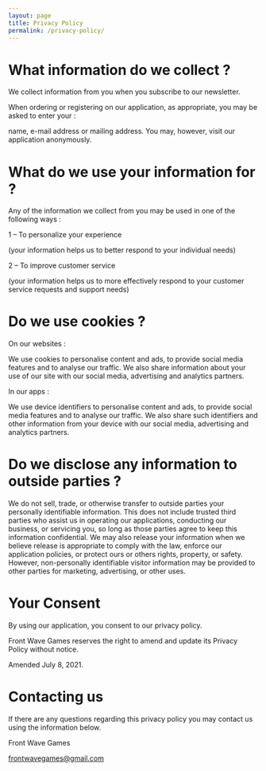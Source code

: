 ```yaml
---
layout: page
title: Privacy Policy
permalink: /privacy-policy/
---
```


# What information do we collect ?

We collect information from you when you subscribe to our newsletter.

When ordering or registering on our application, as appropriate, you may be asked to enter your :

name, e-mail address or mailing address. You may, however, visit our application anonymously.

# What do we use your information for ?

Any of the information we collect from you may be used in one of the following ways :

1 – To personalize your experience

(your information helps us to better respond to your individual needs)

2 – To improve customer service

(your information helps us to more effectively respond to your customer service requests and support needs)

# Do we use cookies ?

On our websites :

We use cookies to personalise content and ads, to provide social media features and to analyse our traffic. We also share information about your use of our site with our social media, advertising and analytics partners.

In our apps :

We use device identifiers to personalise content and ads, to provide social media features and to analyse our traffic. We also share such identifiers and other information from your device with our social media, advertising and analytics partners.

# Do we disclose any information to outside parties ?

We do not sell, trade, or otherwise transfer to outside parties your personally identifiable information. This does not include trusted third parties who assist us in operating our applications, conducting our business, or servicing you, so long as those parties agree to keep this information confidential. We may also release your information when we believe release is appropriate to comply with the law, enforce our application policies, or protect ours or others rights, property, or safety. However, non-personally identifiable visitor information may be provided to other parties for marketing, advertising, or other uses.

# Your Consent

By using our application, you consent to our privacy policy.

Front Wave Games reserves the right to amend and update its Privacy Policy without notice.

Amended July 8, 2021.

# Contacting us

If there are any questions regarding this privacy policy you may contact us using the information below.

Front Wave Games

frontwavegames@gmail.com
